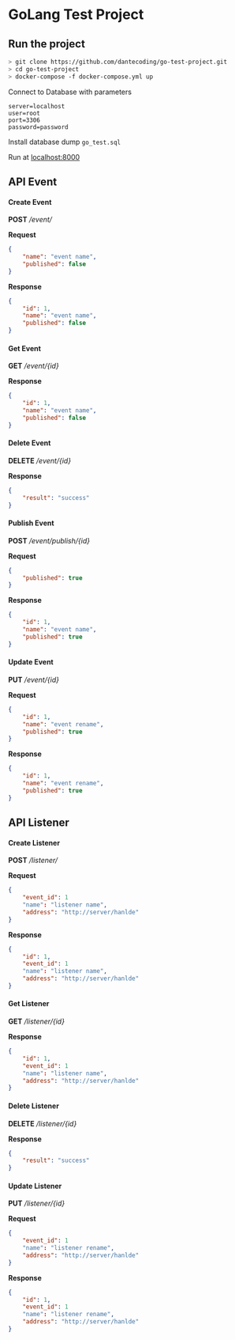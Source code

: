 # GoLang Test Project

## Run the project

```bash
> git clone https://github.com/dantecoding/go-test-project.git
> cd go-test-project
> docker-compose -f docker-compose.yml up
```
Connect to Database with parameters
```
server=localhost
user=root
port=3306
password=password
```
Install database dump `go_test.sql`

Run at [localhost:8000](http://localhost:8000 "localhost:8000")

## API Event

#### Create Event

**POST** */event/*

**Request**
```json
{
    "name": "event name",
    "published": false
}
```
**Response**
```json
{
    "id": 1,
    "name": "event name",
    "published": false
}
```

#### Get Event

**GET** */event/{id}*

**Response**
```json
{
    "id": 1,
    "name": "event name",
    "published": false
}
```

#### Delete Event

**DELETE** */event/{id}*

**Response**
```json
{
    "result": "success"
}
```

#### Publish Event

**POST** */event/publish/{id}*

**Request**
```json
{
    "published": true
}
```

**Response**
```json
{
    "id": 1,
    "name": "event name",
    "published": true
}
```

#### Update Event

**PUT** */event/{id}*

**Request**
```json
{
    "id": 1,
    "name": "event rename",
    "published": true
}
```

**Response**
```json
{
    "id": 1,
    "name": "event rename",
    "published": true
}
```

## API Listener

#### Create Listener

**POST** */listener/*

**Request**
```json
{
    "event_id": 1
    "name": "listener name",
    "address": "http://server/hanlde"
}
```
**Response**
```json
{
    "id": 1,
    "event_id": 1
    "name": "listener name",
    "address": "http://server/hanlde"
}
```

#### Get Listener

**GET** */listener/{id}*

**Response**
```json
{
    "id": 1,
    "event_id": 1
    "name": "listener name",
    "address": "http://server/hanlde"
}
```

#### Delete Listener

**DELETE** */listener/{id}*

**Response**
```json
{
    "result": "success"
}
```

#### Update Listener

**PUT** */listener/{id}*

**Request**
```json
{
    "event_id": 1
    "name": "listener rename",
    "address": "http://server/hanlde"
}
```

**Response**
```json
{
    "id": 1,
    "event_id": 1
    "name": "listener rename",
    "address": "http://server/hanlde"
}
```